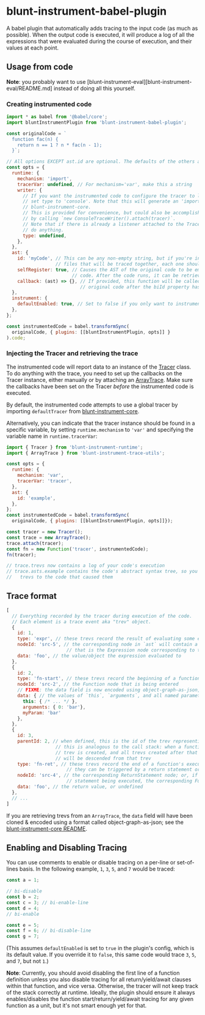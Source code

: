 # blunt-instrument-babel-plugin

A babel plugin that automatically adds tracing to the input code (as much as possible).
When the output code is executed, it will produce a log of all the expressions that were evaluated during the course of execution, and their values at each point.

## Usage from code

**Note**: you probably want to use [blunt-instrument-eval][blunt-instrument-eval/README.md] instead of doing all this yourself.

### Creating instrumented code

```javascript
import * as babel from '@babel/core';
import bluntInstrumentPlugin from 'blunt-instrument-babel-plugin';

const originalCode = `
  function fac(n) {
    return n == 1 ? n * fac(n - 1);
  }`;

// All options EXCEPT ast.id are optional. The defaults of the others are shown here.
const opts = {
  runtime: {
    mechanism: 'import',
    tracerVar: undefined, // For mechanism='var', make this a string
    writer: {
      // If you want the instrumented code to configure the tracer to log to the console,
      // set type to 'console'. Note that this will generate an 'import' statement for
      // blunt-instrument-core.
      // This is provided for convenience, but could also be accomplished yourself
      // by calling `new ConsoleTraceWriter().attach(tracer)`.
      // Note that if there is already a listener attached to the Tracer, this won't
      // do anything.
      type: undefined,
    },
  },
  ast: {
    id: 'myCode', // This can be any non-empty string, but if you're instrumenting multiple source
                  // files that will be traced together, each one should get a unique id.
    selfRegister: true, // Causes the AST of the original code to be embedded in the generated
                        // code. After the code runs, it can be retrieved from trace.asts[key]
    callback: (ast) => {}, // If provided, this function will be called with the AST of the
                           // original code after the biId property has been added to each node.
  },
  instrument: {
    defaultEnabled: true, // Set to false if you only want to instrument specific lines
  },
};

const instrumentedCode = babel.transformSync(
  originalCode, { plugins: [[bluntInstrumentPlugin, opts]] }
).code;
```

### Injecting the Tracer and retrieving the trace

The instrumented code will report data to an instance of the [Tracer](../blunt-instrument-core/README.md#tracer) class.
To do anything with the trace, you need to set up the callbacks on the Tracer instance, either manually or by attaching an [ArrayTrace](../blunt-instrument-core/README.md#arraytrace).
Make sure the callbacks have been set on the Tracer *before* the instrumented code is executed.

By default, the instrumented code attempts to use a global tracer by importing `defaultTracer` from [blunt-instrument-core][blunt-instrument-core].

Alternatively, you can indicate that the tracer instance should be found in a specific variable, by setting `runtime.mechanism` to `'var'` and specifying the variable name in `runtime.tracerVar`:

```javascript
import { Tracer } from 'blunt-instrument-runtime';
import { ArrayTrace } from 'blunt-instrument-trace-utils';

const opts = {
  runtime: {
    mechanism: 'var',
    tracerVar: 'tracer',
  },
  ast: {
    id: 'example',
  },
};
const instrumentedCode = babel.transformSync(
  originalCode, { plugins: [[bluntInstrumentPlugin, opts]]});

const tracer = new Tracer();
const trace = new ArrayTrace();
trace.attach(tracer);
const fn = new Function('tracer', instrumentedCode);
fn(tracer);

// trace.trevs now contains a log of your code's execution
// trace.asts.example contains the code's abstract syntax tree, so you can correlate
//   trevs to the code that caused them
```

## Trace format

```javascript
[
  // Everything recorded by the tracer during execution of the code.
  // Each element is a trace event aka "trev" object.
  {
    id: 1,
    type: 'expr', // these trevs record the result of evaluating some expression
    nodeId: 'src-5', // the corresponding node in `ast` will contain a field `biId` that matches this;
                      // that is the Expression node corresponding to the expression that was evaluated
    data: 'foo', // the value/object the expression evaluated to
  },
  {
    id: 2,
    type: 'fn-start', // these trevs record the beginning of a function's execution
    nodeId: 'src-2', // the Function node that is being entered
    // FIXME: the data field is now encoded using object-graph-as-json, as mentioned below, so it actually looks slightly different than this
    data: { // the values of `this`, `arguments`, and all named parameters, at the beginning of the function's execution
      this: { /* ... */ },
      arguments: { 0: 'bar'},
      myParam: 'bar'
    },
  },
  {
    id: 3,
    parentId: 2, // when defined, this is the id of the trev representing the enclosing context.
                  // this is analogous to the call stack: when a function is called, an fn-start
                  // trev is created, and all trevs created after that until the function returns
                  // will be descended from that trev
    type: 'fn-ret', // these trevs record the end of a function's execution
                      // they can be triggered by a return statement or after the last statement in a function executes
    nodeId: 'src-4', // the corresponding ReturnStatement node; or, if the end of the function was reached without a return
                      // statement being executed, the corresponding Function node
    data: 'foo', // the return value, or undefined
  },
  // ...
]
```

If you are retrieving trevs from an `ArrayTrace`, the `data` field will have been cloned & encoded using a format called object-graph-as-json; see the [blunt-instrument-core README][blunt-instrument-core].

## Enabling and Disabling Tracing

You can use comments to enable or disable tracing on a per-line or set-of-lines basis.
In the following example, `1`, `3`, `5`, and `7` would be traced:

```js
const a = 1;

// bi-disable
const b = 2;
const c = 3; // bi-enable-line
const d = 4;
// bi-enable

const e = 5;
const f = 6; // bi-disable-line
const g = 7;
```

(This assumes `defaultEnabled` is set to `true` in the plugin's config, which is its default value.
If you override it to `false`, this same code would trace `3`, `5`, and `7`, but not `1`.)

**Note**: Currently, you should avoid disabling the first line of a function definition unless you also disable tracing for all return/yield/await clauses within that function, and vice versa.
Otherwise, the tracer will not keep track of the stack correctly at runtime.
Ideally, the plugin should ensure it always enables/disables the function start/return/yield/await tracing for any given function as a unit, but it's not smart enough yet for that.

[blunt-instrument-eval]: ../blunt-instrument-eval/README.md
[blunt-instrument-core]: ../blunt-instrument-core/README.md
